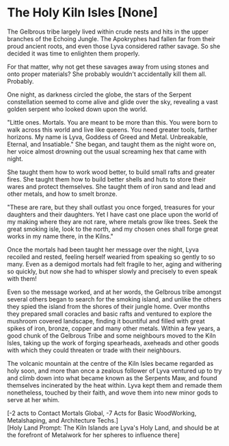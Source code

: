 # The Holy Kiln Isles [None]

The Gelbrous tribe largely lived within crude nests and hits in the upper branches of the Echoing Jungle. The Apokryphes had fallen far from their proud ancient roots, and even those Lyva considered rather savage. So she decided it was time to enlighten them properly.        

For that matter, why not get these savages away from using stones and onto proper materials? She probably wouldn't accidentally kill them all. Probably.    

One night, as darkness circled the globe, the stars of the Serpent constellation seemed to come alive and glide over the sky, revealing a vast golden serpent who looked down upon the world. 

"Little ones. Mortals. You are meant to be more than this. You were born to walk across this world and live like queens. You need greater tools, farther horizons. My name is Lyva, Goddess of Greed and Metal. Unbreakable, Eternal, and Insatiable." She began, and taught them as the night wore on, her voice almost drowning out the usual screaming hex that came with night. 

She taught them how to work wood better, to build small rafts and greater fires. She taught them how to build better shells and huts to store their wares and protect themselves. She taught them of iron sand and lead and other metals, and how to smelt bronze.     

"These are rare, but they shall outlast you once forged, treasures for your daughters and their daughters. Yet I have cast one place upon the world of my making where they are not rare, where metals grow like trees. Seek the great smoking isle, look to the north, and my chosen ones shall forge great works in my name there, in the Kilns."      

Once the mortals had been taught her message over the night, Lyva recoiled and rested, feeling herself wearied from speaking so gently to so many. Even as a demigod mortals had felt fragile to her, aging and withering so quickly, but now she had to whisper slowly and precisely to even speak with them!     

Even so the message worked, and at her words, the Gelbrous tribe amongst several others began to search for the smoking island, and unlike the others they spied the island from the shores of their jungle home. Over months they prepared small coracles and basic rafts and ventured to explore the mushroom covered landscape, finding it bountiful and filled with great spikes of iron, bronze, copper and many other metals. Within a few years, a good chunk of the Gelbrous Tribe and some neighbours moved to the Kiln Isles, taking up the work of forging spearheads, axeheads and other goods with which they could threaten or trade with their neighbours.    

The volcanic mountain at the centre of the Kiln Isles became regarded as holy soon, and more than once a zealous follower of Lyva ventured up to try and climb down into what became known as the Serpents Maw, and found themselves incinerated by the heat within. 
Lyva kept them and remade them nonetheless, touched by their faith, and wove them into new minor gods to serve at her whim.     

[-2 acts to Contact Mortals Global, -7 Acts for Basic WoodWorking, Metalshaping, and Architecture Techs.]     
[Holy Land Prompt: The Kiln Islands are Lyva's Holy Land, and should be at the forefront of Metalwork for her spheres to influence there]
